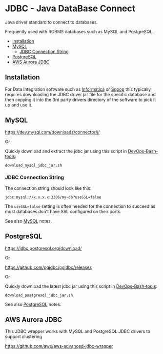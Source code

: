 # JDBC - Java DataBase Connect

Java driver standard to connect to databases.

Frequently used with RDBMS databases such as MySQL and PostgreSQL.

<!-- INDEX_START -->
- [Installation](#installation)
- [MySQL](#mysql)
  - [JDBC Connection String](#jdbc-connection-string)
- [PostgreSQL](#postgresql)
- [AWS Aurora JDBC](#aws-aurora-jdbc)
<!-- INDEX_END -->

## Installation

For Data Integration software such as [Informatica](informatica.md) or [Sqoop](sqoop.md) this typically requires
downloading the JDBC driver jar file for the specific database and then copying it into the 3rd party drivers directory
of the software to pick it up and use it.

## MySQL

<https://dev.mysql.com/downloads/connector/j/>

Or

Quickly download and extract the jdbc jar using this script in [DevOps-Bash-tools](devops-bash-tools.md):

```shell
download_mysql_jdbc_jar.sh
```

### JDBC Connection String

The connection string should look like this:

```
jdbc:mysql://x.x.x.x:3306/my-db?useSSL=false
```

The `useSSL=false` setting is often needed for the connection to succeed as most databases don't have SSL
configured on their ports.

See also [MySQL](mysql.md) notes.

## PostgreSQL

<https://jdbc.postgresql.org/download/>

Or

<https://github.com/pgjdbc/pgjdbc/releases>

Or

Quickly download the latest jdbc jar using this script in [DevOps-Bash-tools](devops-bash-tools.md):

```shell
download_postgresql_jdbc_jar.sh
```

See also [PostgreSQL](postgres.md) notes.

## AWS Aurora JDBC

This JDBC wrapper works with MySQL and PostgreSQL JDBC drivers to support clustering

<https://github.com/aws/aws-advanced-jdbc-wrapper>

